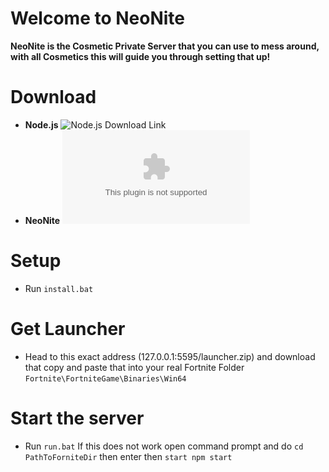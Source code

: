 # Welcome to NeoNite

**NeoNite is the Cosmetic Private Server that you can use to mess around, with all Cosmetics this will guide you through setting that up!**

# Download
* **Node.js** ![Node.js Download Link](https://nodejs.org/en/)
* **NeoNite** ![Download Link](https://github.com/kem0o/neonitev2/archive/fdev.zip)

# Setup
* Run ``install.bat``

# Get Launcher
* Head to this exact address (127.0.0.1:5595/launcher.zip) and download that copy and paste that into your real Fortnite Folder ``Fortnite\FortniteGame\Binaries\Win64``

# Start the server
* Run ``run.bat`` If this does not work open command prompt and do ``cd PathToForniteDir`` then enter then ``start npm start``

